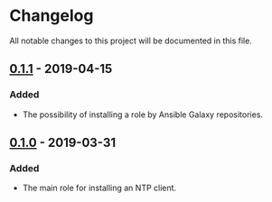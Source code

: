 # Changelog
All notable changes to this project will be documented in this file.

## [0.1.1] - 2019-04-15
### Added
- The possibility of installing a role by Ansible Galaxy repositories.


## [0.1.0] - 2019-03-31
### Added
- The main role for installing an NTP client.

[0.1.1]: https://github.com/KarolCode/Ansible-Role-NTP/compare/v0.1.0...v0.1.1
[0.1.0]: https://github.com/KarolCode/Ansible-Role-NTP/releases/tag/v0.1.0